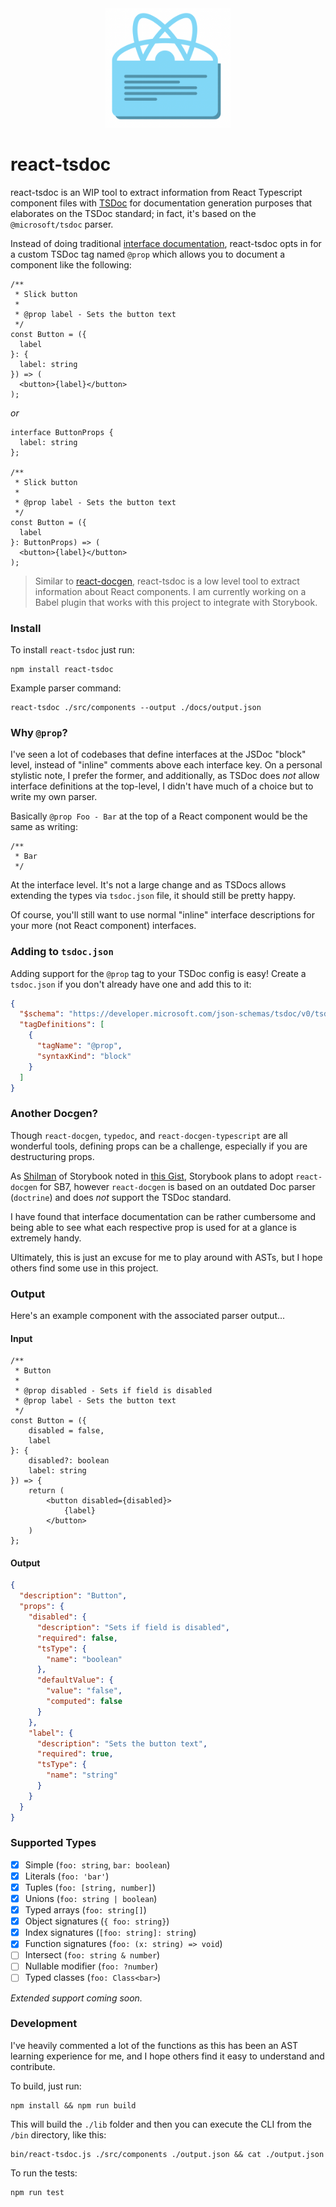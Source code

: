 <div align="center">
  <img src="./logo.png" width="200px"/>
</div>


# react-tsdoc

react-tsdoc is an WIP tool to extract information from React Typescript component
files with [TSDoc](https://tsdoc.org) for documentation generation purposes that
elaborates on the TSDoc standard; in fact, it's based on the `@microsoft/tsdoc`
parser.

Instead of doing traditional [interface documentation](https://github.com/microsoft/tsdoc/issues/246#issuecomment-661581283),
react-tsdoc opts in for a custom TSDoc tag named `@prop` which allows you to
document a component like the following:

```tsx
/**
 * Slick button
 *
 * @prop label - Sets the button text
 */
const Button = ({
  label
}: {
  label: string
}) => (
  <button>{label}</button>
);
```

_or_

```tsx
interface ButtonProps {
  label: string
};

/**
 * Slick button
 *
 * @prop label - Sets the button text
 */
const Button = ({
  label
}: ButtonProps) => (
  <button>{label}</button>
);
```

> Similar to [react-docgen](https://github.com/reactjs/react-docgen), react-tsdoc
is a low level tool to extract information about React components. I am currently
working on a Babel plugin that works with this project to integrate with Storybook.

### Install

To install `react-tsdoc` just run:

```
npm install react-tsdoc
```

Example parser command:

```
react-tsdoc ./src/components --output ./docs/output.json
```

### Why `@prop`?

I've seen a lot of codebases that define interfaces at the JSDoc "block" level, instead
of "inline" comments above each interface key. On a personal stylistic note, I prefer
the former, and additionally, as TSDoc does _not_ allow interface definitions at the
top-level, I didn't have much of a choice but to write my own parser.

Basically `@prop Foo - Bar` at the top of a React component would be the same as writing:

```tsx
/**
 * Bar
 */
```

At the interface level. It's not a large change and as TSDocs allows extending the
types via `tsdoc.json` file, it should still be pretty happy.

Of course, you'll still want to use normal "inline" interface descriptions for your
more (not React component) interfaces.

### Adding to `tsdoc.json`

Adding support for the `@prop` tag to your TSDoc config is easy! Create a `tsdoc.json`
if you don't already have one and add this to it:

```json
{
  "$schema": "https://developer.microsoft.com/json-schemas/tsdoc/v0/tsdoc.schema.json",
  "tagDefinitions": [
    {
      "tagName": "@prop",
      "syntaxKind": "block"
    }
  ]
}
```

### Another Docgen?

Though `react-docgen`, `typedoc`, and `react-docgen-typescript` are all wonderful
tools, defining props can be a challenge, especially if you are destructuring props.

As [Shilman](https://gist.github.com/shilman)
of Storybook noted in
[this Gist](https://gist.github.com/shilman/036313ffa3af52ca986b375d90ea46b0),
Storybook plans to adopt `react-docgen` for SB7, however `react-docgen` is based
on an outdated Doc parser (`doctrine`) and does _not_ support the TSDoc standard.

I have found that interface documentation can be rather cumbersome and being able
to see what each respective prop is used for at a glance is extremely handy.

Ultimately, this is just an excuse for me to play around with ASTs, but I hope
others find some use in this project.

### Output

Here's an example component with the associated parser output...

#### Input

```tsx
/**
 * Button
 *
 * @prop disabled - Sets if field is disabled
 * @prop label - Sets the button text
 */
const Button = ({
	disabled = false,
	label
}: {
	disabled?: boolean
	label: string
}) => {
	return (
		<button disabled={disabled}>
			{label}
		</button>
	)
};
```

#### Output

```json
{
  "description": "Button",
  "props": {
    "disabled": {
      "description": "Sets if field is disabled",
      "required": false,
      "tsType": {
        "name": "boolean"
      },
      "defaultValue": {
        "value": "false",
        "computed": false
      }
    },
    "label": {
      "description": "Sets the button text",
      "required": true,
      "tsType": {
        "name": "string"
      }
    }
  }
}
```

### Supported Types

- [x] Simple (`foo: string`, `bar: boolean`)
- [x] Literals (`foo: 'bar'`)
- [x] Tuples (`foo: [string, number]`)
- [x] Unions (`foo: string | boolean`)
- [x] Typed arrays (`foo: string[]`)
- [x] Object signatures (`{ foo: string}`)
- [x] Index signatures (`[foo: string]: string`)
- [x] Function signatures (`foo: (x: string) => void`)
- [ ] Intersect (`foo: string & number`)
- [ ] Nullable modifier (`foo: ?number`)
- [ ] Typed classes (`foo: Class<bar>`)

_Extended support coming soon._

### Development

I've heavily commented a lot of the functions as this has been an AST learning
experience for me, and I hope others find it easy to understand and contribute.

To build, just run:

```
npm install && npm run build
```

This will build the `./lib` folder and then you can execute the CLI from the `/bin`
directory, like this:

```
bin/react-tsdoc.js ./src/components ./output.json && cat ./output.json
```

To run the tests:

```
npm run test
```
